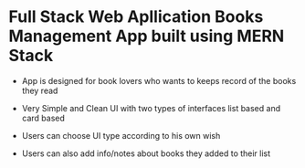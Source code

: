 # Full Stack Web Apllication Books Management App built using MERN Stack

- App is designed for book lovers who wants to keeps record of the books they read

- Very Simple and Clean UI with two types of interfaces list based and card based

- Users can choose UI type according to his own wish

- Users can also add info/notes about books they added to their list

